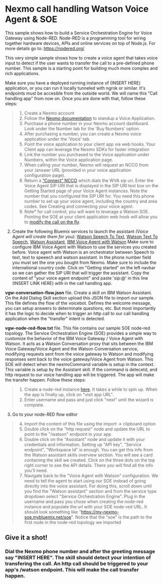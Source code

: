 # Nexmo call handling Watson Voice Agent & SOE

This sample shows how to build a Service Orchestration Engine for Voice Gateway using Node-RED. Node-RED is a programming tool for wiring together 
hardware devices, APIs and online services on top of Node.js. For more details go to: https://nodered.org/

This very simple sample shows how to create a voice agent that takes voice input to detect if the user wants to transfer the call to a pre-defined phone number. This sample is a starting point for building much more complex and rich applications.

Make sure you have a deployed running instance of (INSERT HERE) application, or you can run it locally tunneled with ngrok or similar. It's endpoints must be accesible from the outside world. We will name this "Call handling app" from now on. Once you are done with that, follow these steps:
> 1. Create a Nexmo account
> 2. Follow the [Nexmo documentation](https://developer.nexmo.com/voice/voice-api/overview#getting-started) to standup a Voice Application.
> 3. Purchase a phone number in your Nexmo account dashboard. Look under the Number tab for the 'Buy Numbers’ option.
> 4. After purchasing a number, you can create a Nexmo voice application under the ‘Voice’ tab.
> 5. Point the voice application to your client app via web hooks. Your Client app can leverage the Nexmo SDKs for faster integration
> 6. Link the number you purchased to the Voice application under Numbers, within the Voice application page.
> 7. When calling your number, Nexmo will request an NCCO from your /answer URL (provided in your voice application configuration page).
> 8. Return a [“Connect” NCCO](https://developer.nexmo.com/voice/voice-api/guides/call-flow) which dials the WVA sip uri. Enter the Voice Agent SIP URI that is displayed in the SIP URI text box on the Getting Started page of your Voice Agent instances.
Note the number that you configured the SIP URI for. You need this phone number to set up your voice agent, including the country and area codes. See Creating and connecting your voice agent.
> 9. Note* for call control, you will want to leverage a Watson SOE. Pointing the SOE at your client application web hook will allow you to [modify the call on the fly](https://developer.nexmo.com/voice/voice-api/building-blocks/transfer-a-call).

2. Create the following Bluemix services to launch the assistant *(Voice Agent will create them for you)*: 
[Watson Speech To Text](https://console.bluemix.net/catalog/services/speech-to-text), 
[Watson Text To Speech](https://console.bluemix.net/catalog/services/text-to-speech), 
[Watson Assistant](https://console.bluemix.net/catalog/services/watson-assistant), 
[IBM Voice Agent with Watson](https://console.bluemix.net/catalog/services/voice-agent-with-watson) 
Make sure to configure IBM Voice Agent with Watson to use the services you created before. Voice agent with Watson is an orchestrator between Speech to text, text to speeech and watson assistant.
In the phone number field you must set the one you bought from Nexmo. Make sure to include the international country code.
Click on "Getting started" on the left navbar so we can gather the SIP URI that will trigger the assistant. Copy the content of "your voice agent endpoint" and paste 'sip:<chosenPhoneNumber>@<yourVoiceAgentEndpoint>' in this line (INSERT LINK HERE) with  in the call handling app.

**vgw-conversation-flow.json** file.
Create a skill on IBM Watson Assistant. On the Add Dialog Skill section upload this JSON file to import our sample. This file defines the flow of the voicebot. Defines the welcome message, you can setup answers to determinate questions, etc. But most importantly it has the logic to decide when to trigger an http call to our call handling application when the "transfer" intent is detected.

**vgw-node-red-flow.txt** file.
This file contains our sample SOE node-red topology. The Service Orchestration Engine (SOE) provides a simple way to customize the behavior of the IBM Voice Gateway / Voice Agent with Watson. It acts as a Watson Conversation proxy that sits between the IBM Voice Gateway/Voice Agent and the Watson Conversation service, modifying requests sent from the voice gateway to Watson and modifying responses sent back to the voice gateway/Voice Agent from Watson. This SOE will detect when the nexmoCommand variable is setup in the context. This variable is setup by the Assistant skill. If the command is detecetd, and http request to our voice handling app will be triggered. The app will make the transfer happen. Follow these steps:
> 1. Create a node-red instance [here](https://cloud.ibm.com/catalog/starters/node-red-starter). It takes a while to spin up. When the app is finally up, click on "visit app URL".
> 2. Enter username and pass and just click "next" until the wizard is complete.
3. Go to your node-RED flow editor
> 4. Import the content of this file using the import -> clipboard option
> 5. Double click on the "http request" node and update the URL to point to the "/watson" endpoint in your app
> 6. Double click on the "Assistant" node and update it with your credentials and information. Setting up "API key", "Service endpoint", "Workspace Id" is enough. You can get this info from the Watson assistant skills overview section. You will see a card containing the skill we created. Click on the three dots on the top right corner to see the API details. There you will find all the info you'll need.
> 7. Navigate back to the "Voice Agent with Watson" configuration. We need to tell the agent to start using our SOE instead of going directly into the voice assistant. For doing this, scroll down until you find the "Watson assistant" section and from the service type dropdown select "Service Orchestration Engine". Plug in the username and pass you chose when creating the node-red instance and populate the url with your SOE node-red URL. It should look something like "https://my-nexmo-soe.mybluemix.net/soe". Notice that the "soe" is the path to the first node in the node-red topology we imported


## Give it a shot!
### Dial the Nexmo phone number and after the greeting message say "INSERT HERE". The skill should detect your intention of transfering the call. An http call should be triggered to your app's /watson endpoint. This will make the call transfer happen.





